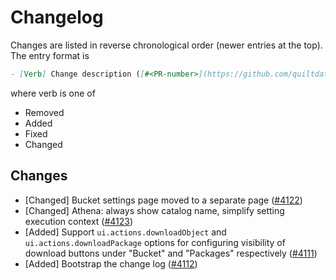 # Changelog

Changes are listed in reverse chronological order (newer entries at the top).
The entry format is

```markdown
- [Verb] Change description ([#<PR-number>](https://github.com/quiltdata/quilt/pull/<PR-number>))
```

where verb is one of

- Removed
- Added
- Fixed
- Changed

## Changes

- [Changed] Bucket settings page moved to a separate page
([#4122](https://github.com/quiltdata/quilt/pull/4122))
- [Changed] Athena: always show catalog name, simplify setting execution context
([#4123](https://github.com/quiltdata/quilt/pull/4123))
- [Added] Support `ui.actions.downloadObject` and `ui.actions.downloadPackage`
options for configuring visibility of download buttons under "Bucket"
and "Packages" respectively
([#4111](https://github.com/quiltdata/quilt/pull/4111))
- [Added] Bootstrap the change log
([#4112](https://github.com/quiltdata/quilt/pull/4112))
